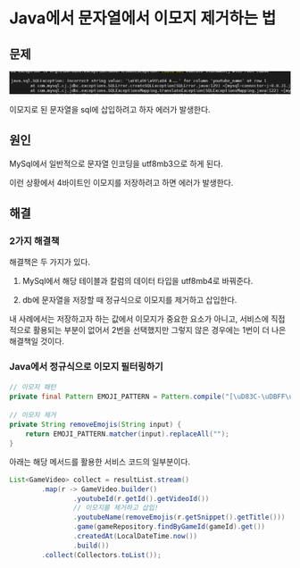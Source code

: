 # Java에서 문자열에서 이모지 제거하는 법

## 문제

![](assets/java이모지%20제거.md/2023-03-31-17-44-13.png)

이모지로 된 문자열을 sql에 삽입하려고 하자 에러가 발생한다.

## 원인

MySql에서 일반적으로 문자열 인코딩을 utf8mb3으로 하게 된다. 

이런 상황에서 4바이트인 이모지를 저장하려고 하면 에러가 발생한다.

## 해결

### 2가지 해결책

해결책은 두 가지가 있다.

1. MySql에서 해당 테이블과 칼럼의 데이터 타입을 utf8mb4로 바꿔준다.

2. db에 문자열을 저장할 때 정규식으로 이모지를 제거하고 삽입한다.


내 사례에서는 저장하고자 하는 값에서 이모지가 중요한 요소가 아니고, 서비스에 직접적으로 활용되는 부분이 없어서 2번을 선택했지만 그렇지 않은 경우에는 1번이 더 나은 해결책일 것이다.

### Java에서 정규식으로 이모지 필터링하기

```Java
// 이모지 패턴
private final Pattern EMOJI_PATTERN = Pattern.compile("[\uD83C-\uDBFF\uDC00-\uDFFF]+");

// 이모지 제거
private String removeEmojis(String input) {
    return EMOJI_PATTERN.matcher(input).replaceAll("");
}
```

아래는 해당 메서드를 활용한 서비스 코드의 일부분이다.

```java
List<GameVideo> collect = resultList.stream()
        .map(r -> GameVideo.builder()
                .youtubeId(r.getId().getVideoId())
                // 이모지를 제거하고 삽입!
                .youtubeName(removeEmojis(r.getSnippet().getTitle()))
                .game(gameRepository.findByGameId(gameId).get())
                .createdAt(LocalDateTime.now())
                .build())
        .collect(Collectors.toList());

```


